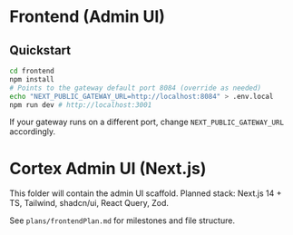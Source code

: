 # Frontend (Admin UI)

## Quickstart

```bash
cd frontend
npm install
# Points to the gateway default port 8084 (override as needed)
echo "NEXT_PUBLIC_GATEWAY_URL=http://localhost:8084" > .env.local
npm run dev # http://localhost:3001
```

If your gateway runs on a different port, change `NEXT_PUBLIC_GATEWAY_URL` accordingly.

# Cortex Admin UI (Next.js)

This folder will contain the admin UI scaffold. Planned stack: Next.js 14 + TS, Tailwind, shadcn/ui, React Query, Zod.

See `plans/frontendPlan.md` for milestones and file structure.